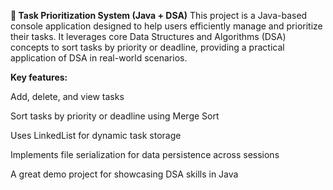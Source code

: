 **📝 Task Prioritization System (Java + DSA)**
This project is a Java-based console application designed to help users efficiently manage and prioritize their tasks.
It leverages core Data Structures and Algorithms (DSA) concepts to sort tasks by priority or deadline, providing a practical application of DSA in real-world scenarios.

**Key features:**

Add, delete, and view tasks

Sort tasks by priority or deadline using Merge Sort

Uses LinkedList for dynamic task storage

Implements file serialization for data persistence across sessions

A great demo project for showcasing DSA skills in Java

